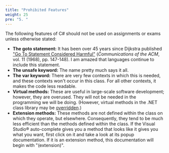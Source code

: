 ```yaml
---
title: "Prohibited Features"
weight: 25
pre: "5. "
---
```


The following features of C\# should not be used on assignments or exams unless otherwise stated:

- **The goto statement:** It has been over 45 years since Dijkstra published ["Go To Statement Considered Harmful"](http://www.cs.utexas.edu/users/EWD/ewd02xx/EWD215.PDF) (*Communications of the ACM*, vol. 11 (1968), pp. 147-148). I am
amazed that languages continue to include this statement.
- **The unsafe keyword:** The name pretty much says it all.
- **The var keyword:** There are very few contexts in which this is needed, and these contexts won't occur in this class. For all other contexts, it makes the code less readable.
- **Virtual methods:** These are useful in large-scale software development; however, they are overused. They will not be needed in the programming we will be doing. (However, virtual methods in the .NET class library may be [overridden](/~rhowell/DataStructures/redirect/method-overriding).)
- **Extension methods:** These methods are not defined within the class on which they operate, but elsewhere. Consequently, they tend to be much less efficient than the methods defined within the class. If the Visual Studio® auto-complete gives you a method that looks like it gives you what you want, first click on it and take a look at its popup documentation. If it is an extension method, this documentation will begin with "(extension)".
